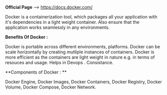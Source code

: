 **Official Page**  --> https://docs.docker.com/

Docker is a containerization tool, which packages all your application with it's dependencies in a light weight container.
Also ensure that the application works seamlessly in any environments.

**Benefits Of Docker :**

Docker is portable across different environments, platforms.
Docker can be scale horizontally by creating mutliple instances of containers.
Docker is more efficient as the containers are light weight in nature e.g. in terms of resouces and usage.
Helps in Devops .
Consistance.

**Components of Docker  : **

Docker Engine, Docker Images, Docker Containers, Docker Registry, Docker Volume, Docker Compose, Docker Network.



